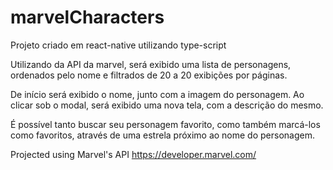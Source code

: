# marvelCharacters

Projeto criado em react-native utilizando type-script

Utilizando da API da marvel, será exibido uma lista de personagens, ordenados pelo nome e filtrados de 20 a 20 exibições por páginas.

De início será exibido o nome, junto com a imagem do personagem. Ao clicar sob o modal, será exibido uma nova tela, com a descrição do mesmo.

É possível tanto buscar seu personagem favorito, como também marcá-los como favoritos, através de uma estrela próximo ao nome do personagem.

Projected using Marvel's API
https://developer.marvel.com/
